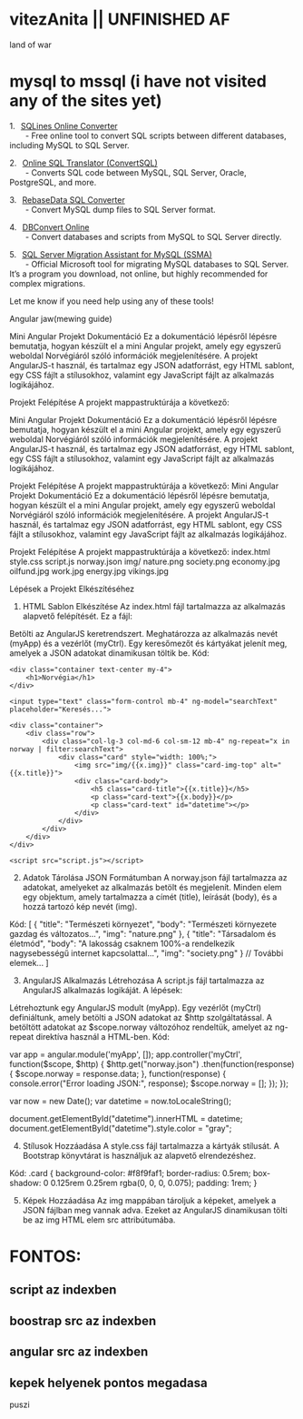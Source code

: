 # vitezAnita || UNFINISHED AF
land of war


# mysql to mssql (i have not visited any of the sites yet)

1.    [SQLines Online Converter](https://sqlines.com/online)  
  - Free online tool to convert SQL scripts between different databases, including MySQL to SQL Server.

2.    [Online SQL Translator (ConvertSQL)](https://www.convert-sql.com/)  
  - Converts SQL code between MySQL, SQL Server, Oracle, PostgreSQL, and more.

3.    [RebaseData SQL Converter](https://www.rebasedata.com/convert-mysql-to-sqlserver-online)  
  - Convert MySQL dump files to SQL Server format.

4.    [DBConvert Online](https://dbconvert.com/convert-mysql-to-sql-server-online/)  
  - Convert databases and scripts from MySQL to SQL Server directly.

5.    [SQL Server Migration Assistant for MySQL (SSMA)](https://learn.microsoft.com/en-us/sql/ssma/mysql/ssma-for-mysql?view=sql-server-ver16)  
  - Official Microsoft tool for migrating MySQL databases to SQL Server. It’s a program you download, not online, but highly recommended for complex migrations.

Let me know if you need help using any of these tools!




Angular jaw(mewing guide)

Mini Angular Projekt Dokumentáció
Ez a dokumentáció lépésről lépésre bemutatja, hogyan készült el a mini Angular projekt, amely egy egyszerű weboldal Norvégiáról szóló információk megjelenítésére. A projekt AngularJS-t használ, és tartalmaz egy JSON adatforrást, egy HTML sablont, egy CSS fájlt a stílusokhoz, valamint egy JavaScript fájlt az alkalmazás logikájához.

Projekt Felépítése
A projekt mappastruktúrája a következő:

Mini Angular Projekt Dokumentáció
Ez a dokumentáció lépésről lépésre bemutatja, hogyan készült el a mini Angular projekt, amely egy egyszerű weboldal Norvégiáról szóló információk megjelenítésére. A projekt AngularJS-t használ, és tartalmaz egy JSON adatforrást, egy HTML sablont, egy CSS fájlt a stílusokhoz, valamint egy JavaScript fájlt az alkalmazás logikájához.

Projekt Felépítése
A projekt mappastruktúrája a következő:
Mini Angular Projekt Dokumentáció
Ez a dokumentáció lépésről lépésre bemutatja, hogyan készült el a mini Angular projekt, amely egy egyszerű weboldal Norvégiáról szóló információk megjelenítésére. A projekt AngularJS-t használ, és tartalmaz egy JSON adatforrást, egy HTML sablont, egy CSS fájlt a stílusokhoz, valamint egy JavaScript fájlt az alkalmazás logikájához.

Projekt Felépítése
A projekt mappastruktúrája a következő:
index.html
style.css
script.js
norway.json
img/
    nature.png
    society.png
    economy.jpg
    oilfund.jpg
    work.jpg
    energy.jpg
    vikings.jpg


  Lépések a Projekt Elkészítéséhez
1. HTML Sablon Elkészítése
Az index.html fájl tartalmazza az alkalmazás alapvető felépítését. Ez a fájl:

Betölti az AngularJS keretrendszert.
Meghatározza az alkalmazás nevét (myApp) és a vezérlőt (myCtrl).
Egy keresőmezőt és kártyákat jelenít meg, amelyek a JSON adatokat dinamikusan töltik be.
Kód:

<!DOCTYPE html>
<html lang="en">
<head>
    <meta charset="UTF-8">
    <meta name="viewport" content="width=device-width, initial-scale=1.0">
    <link rel="stylesheet" href="https://cdn.jsdelivr.net/npm/bootstrap@4.3.1/dist/css/bootstrap.min.css">
    <title>Norway Cards</title>
    <script src="https://ajax.googleapis.com/ajax/libs/angularjs/1.6.9/angular.min.js"></script>
    <link rel="stylesheet" href="style.css">
</head>
<body ng-app="myApp" ng-controller="myCtrl">

    <div class="container text-center my-4">
        <h1>Norvégia</h1>
    </div>

    <input type="text" class="form-control mb-4" ng-model="searchText" placeholder="Keresés...">

    <div class="container">
        <div class="row">
            <div class="col-lg-3 col-md-6 col-sm-12 mb-4" ng-repeat="x in norway | filter:searchText">
                <div class="card" style="width: 100%;">
                    <img src="img/{{x.img}}" class="card-img-top" alt="{{x.title}}">
                    <div class="card-body">
                        <h5 class="card-title">{{x.title}}</h5>
                        <p class="card-text">{{x.body}}</p>
                        <p class="card-text" id="datetime"></p>
                    </div>
                </div>
            </div>
        </div>
    </div>

    <script src="script.js"></script>
</body>
</html>


2. Adatok Tárolása JSON Formátumban
A norway.json fájl tartalmazza az adatokat, amelyeket az alkalmazás betölt és megjelenít. Minden elem egy objektum, amely tartalmazza a címét (title), leírását (body), és a hozzá tartozó kép nevét (img).

Kód:
[
    {
        "title": "Természeti környezet",
        "body": "Természeti környezete gazdag és változatos...",
        "img": "nature.png"
    },
    {
        "title": "Társadalom és életmód",
        "body": "A lakosság csaknem 100%-a rendelkezik nagysebességű internet kapcsolattal...",
        "img": "society.png"
    }
    // További elemek...
]



3. AngularJS Alkalmazás Létrehozása
A script.js fájl tartalmazza az AngularJS alkalmazás logikáját. A lépések:

Létrehoztunk egy AngularJS modult (myApp).
Egy vezérlőt (myCtrl) definiáltunk, amely betölti a JSON adatokat az $http szolgáltatással.
A betöltött adatokat az $scope.norway változóhoz rendeltük, amelyet az ng-repeat direktíva használ a HTML-ben.
Kód:

var app = angular.module('myApp', []);
app.controller('myCtrl', function($scope, $http) {
    $http.get("norway.json")
    .then(function(response) {
        $scope.norway = response.data;
    }, function(response) {
        console.error("Error loading JSON:", response);
        $scope.norway = [];
    });
});

var now = new Date();
var datetime = now.toLocaleString();

document.getElementById("datetime").innerHTML = datetime;
document.getElementById("datetime").style.color = "gray";


4. Stílusok Hozzáadása
A style.css fájl tartalmazza a kártyák stílusát. A Bootstrap könyvtárat is használjuk az alapvető elrendezéshez.

Kód:
.card {
    background-color: #f8f9faf1;
    border-radius: 0.5rem;
    box-shadow: 0 0.125rem 0.25rem rgba(0, 0, 0, 0.075);
    padding: 1rem;
}

5. Képek Hozzáadása
Az img mappában tároljuk a képeket, amelyek a JSON fájlban meg vannak adva. Ezeket az AngularJS dinamikusan tölti be az img HTML elem src attribútumába.


# FONTOS:
## script az indexben
## boostrap src az indexben
## angular src az indexben
## kepek helyenek pontos megadasa

puszi
